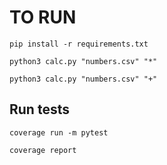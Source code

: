 # TO RUN

```
pip install -r requirements.txt
```
```
python3 calc.py "numbers.csv" "*"
```
```
python3 calc.py "numbers.csv" "+"
```

## Run tests

```
coverage run -m pytest
```
```
coverage report
```
